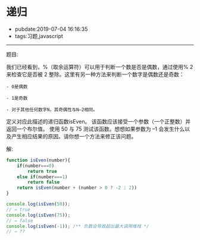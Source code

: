 # 递归

- pubdate:2019-07-04 16:16:35
- tags:习题,javascript

---------

题目:

我们已经看到，%（取余运算符）可以用于判断一个数是否是偶数，通过使用% 2来检查它是否被 2 整除。这里有另一种方法来判断一个数字是偶数还是奇数：

    - 0是偶数

    - 1是奇数

    - 对于其他任何数字N，其奇偶性与N–2相同。
定义对应此描述的递归函数isEven。 该函数应该接受一个参数（一个正整数）并返回一个布尔值。
使用 50 与 75 测试该函数。想想如果参数为 –1 会发生什么以及产生相应结果的原因。请你想一个方法来修正该问题。

解:

````javascript
function isEven(number){
    if(number===0)
        return true
    else if(number===1)
        return false
    return isEven(number + (number > 0 ? -2 : 2))
}

console.log(isEven(50));
// → true
console.log(isEven(75));
// → false
console.log(isEven(-1)); /** 负数会导致超出最大调用堆栈 */
// → ??
````